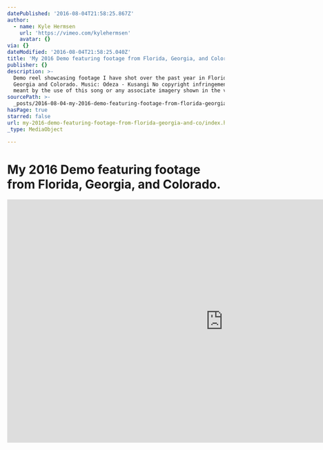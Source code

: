 ```yaml
---
datePublished: '2016-08-04T21:58:25.867Z'
author:
  - name: Kyle Hermsen
    url: 'https://vimeo.com/kylehermsen'
    avatar: {}
via: {}
dateModified: '2016-08-04T21:58:25.040Z'
title: 'My 2016 Demo featuring footage from Florida, Georgia, and Colorado.'
publisher: {}
description: >-
  Demo reel showcasing footage I have shot over the past year in Florida,
  Georgia and Colorado. Music: Odeza - Kusangi No copyright infringement was
  meant by the use of this song or any associate imagery shown in the video.
sourcePath: >-
  _posts/2016-08-04-my-2016-demo-featuring-footage-from-florida-georgia-and-co.md
hasPage: true
starred: false
url: my-2016-demo-featuring-footage-from-florida-georgia-and-co/index.html
_type: MediaObject

---
```

# My 2016 Demo featuring footage from Florida, Georgia, and Colorado.

<iframe src="https://cdn.embedly.com/widgets/media.html?src=https%3A%2F%2Fplayer.vimeo.com%2Fvideo%2F177397137&amp;url=https%3A%2F%2Fvimeo.com%2F177397137&amp;image=http%3A%2F%2Fi.vimeocdn.com%2Fvideo%2F584797765_1280.jpg&amp;key=b7d04c9b404c499eba89ee7072e1c4f7&amp;type=text%2Fhtml&amp;schema=vimeo" width="1000" height="563" scrolling="no" frameborder="0" allowfullscreen="" style=""></iframe>